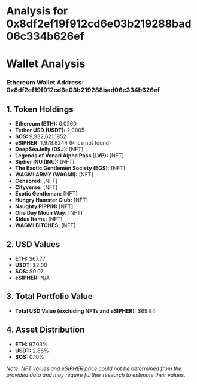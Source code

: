 # Analysis for 0x8df2ef19f912cd6e03b219288bad06c334b626ef

# Wallet Analysis

### Ethereum Wallet Address: 0x8df2ef19f912cd6e03b219288bad06c334b626ef

## 1. Token Holdings

- **Ethereum (ETH):** 0.0260
- **Tether USD (USDT):** 2.0005
- **SOS:** 9,932,621.1852
- **eSIPHER:** 1,978.8244 (Price not found)
- **DeepSeaJelly (DSJ):** \[NFT\]
- **Legends of Venari Alpha Pass (LVP):** \[NFT\]
- **Sipher INU (INU):** \[NFT\]
- **The Exotic Gentlemen Society (EGS):** \[NFT\]
- **WAGMI ARMY (WAGMI):** \[NFT\]
- **Censored:** \[NFT\]
- **Cityverse:** \[NFT\]
- **Exotic Gentleman:** \[NFT\]
- **Hungry Hamster Club:** \[NFT\]
- **Naughty PIPPIN:** \[NFT\]
- **One Day Moon Way:** \[NFT\]
- **Sidus Items:** \[NFT\]
- **WAGMI BITCHES:** \[NFT\]

## 2. USD Values

- **ETH:** $67.77
- **USDT:** $2.00
- **SOS:** $0.07
- **eSIPHER:** N/A

## 3. Total Portfolio Value

- **Total USD Value (excluding NFTs and eSIPHER):** $69.84

## 4. Asset Distribution

- **ETH:** 97.03%
- **USDT:** 2.86%
- **SOS:** 0.10%

*Note: NFT values and eSIPHER price could not be determined from the provided data and may require further research to estimate their values.*
